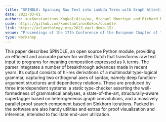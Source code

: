 ```yaml
---
title: "SPINDLE: Spinning Raw Text into Lambda Terms with Graph Attention"
date: 2023-03-01
authors: <u>Konstantinos Kogkalidis</u>, Michael Moortgat and Richard Moot
code: https://github.com/konstantinosKokos/spindle
link: https://aclanthology.org/2023.eacl-demo.15/
venue: "Proceedings of the 17th Conference of the European Chapter of the Association for Computational Linguistics: System Demonstrations"
type: workshop
---
```


This paper describes SPINDLE, an open source Python module, providing an efficient and accurate parser for written Dutch that transforms raw text input to programs for meaning composition expressed as λ terms. The parser integrates a number of breakthrough advances made in recent years. Its output consists of hi-res derivations of a multimodal type-logical grammar, capturing two orthogonal axes of syntax, namely deep function-argument structures and dependency relations. These are produced by three interdependent systems: a static type-checker asserting the well-formedness of grammatical analyses, a state-of-the-art, structurally-aware supertagger based on heterogeneous graph convolutions, and a massively parallel proof search component based on Sinkhorn iterations. Packed in the software are also handy utilities and extras for proof visualization and inference, intended to facilitate end-user utilization.